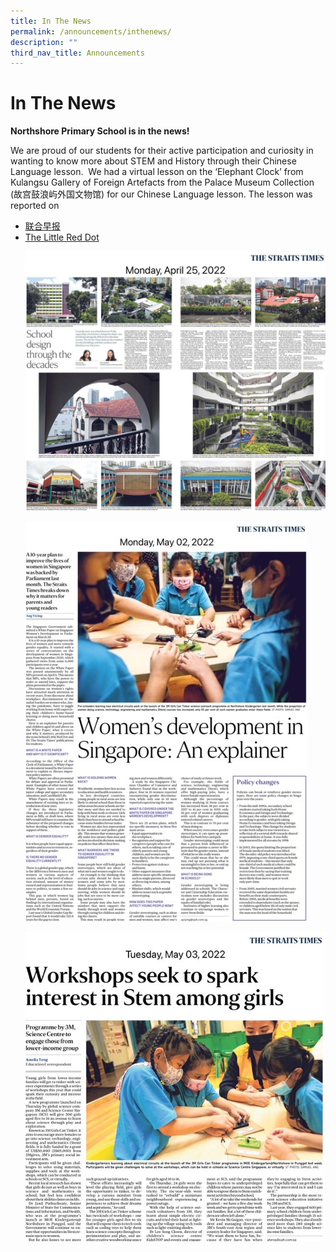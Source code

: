 ```yaml
---
title: In The News
permalink: /announcements/inthenews/
description: ""
third_nav_title: Announcements
---
```

# **In The News**


<strong>Northshore Primary School is in the news!</strong>
<p>We are proud of our students for their active participation and curiosity in wanting to know more about STEM and History through their Chinese Language lesson.   
We had a virtual lesson on the ‘Elephant Clock’ from Kulangsu Gallery of Foreign Artefacts from the Palace Museum Collection (故宫鼓浪屿外国文物馆) for our Chinese Language lesson. The lesson was reported on</p>
<ul>
	<li><a href="https://www.zaobao.com.sg/news/singapore/story20210324-1133601">联合早报</a>
	</li>
		<li><a href="https://epaper.sph.com.sg/lrd/20210330/s/fa27b18c-0e7f-4a94-8d9d-a6d5aabe5c1b">The Little Red Dot</a></li>
	
![](/images/25%20April%202022%20School%20Design.jpg)

![](/images/2%20May%202022%20Women%20in%20STEM.jpg)

![](/images/3%20May%202022%203M%20STEM%20workshop.jpg)